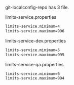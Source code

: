 git-localconfig-repo has 3 file.

limits-service.properties
```sh
limits-service.minimum=4
limits-service.maximum=996
```
limits-service-dev.properties
```sh
limits-service.minimum=5
limits-service.maximum=995
```
limits-service-qa.properties
```sh
limits-service.minimum=6
limits-service.maximum=994
```

